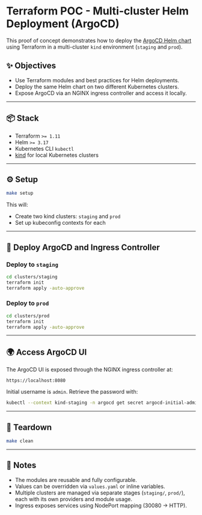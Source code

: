 # Terraform POC - Multi-cluster Helm Deployment (ArgoCD)

This proof of concept demonstrates how to deploy the [ArgoCD Helm chart](https://github.com/argoproj/argo-helm/tree/main/charts/argo-cd) using Terraform in a multi-cluster `kind` environment (`staging` and `prod`).

## ✨ Objectives

- Use Terraform modules and best practices for Helm deployments.
- Deploy the same Helm chart on two different Kubernetes clusters.
- Expose ArgoCD via an NGINX ingress controller and access it locally.

---

## 📦 Stack

- Terraform `>= 1.11`
- Helm `>= 3.17`
- Kubernetes CLI `kubectl`
- [kind](https://kind.sigs.k8s.io/) for local Kubernetes clusters

---

## ⚙️ Setup

```bash
make setup
```

This will:
- Create two kind clusters: `staging` and `prod`
- Set up kubeconfig contexts for each

---

## 🚀 Deploy ArgoCD and Ingress Controller

### Deploy to `staging`

```bash
cd clusters/staging
terraform init
terraform apply -auto-approve
```

### Deploy to `prod`

```bash
cd clusters/prod
terraform init
terraform apply -auto-approve
```

---

## 🌍 Access ArgoCD UI

The ArgoCD UI is exposed through the NGINX ingress controller at:

```
https://localhost:8080
```

Initial username is `admin`. Retrieve the password with:

```bash
kubectl --context kind-staging -n argocd get secret argocd-initial-admin-secret -o jsonpath="{.data.password}" | base64 -d
```

---

## 🧹 Teardown

```bash
make clean
```

---

## 🧠 Notes

- The modules are reusable and fully configurable.
- Values can be overridden via `values.yaml` or inline variables.
- Multiple clusters are managed via separate stages (`staging/`, `prod/`), each with its own providers and module usage.
- Ingress exposes services using NodePort mapping (30080 -> HTTP).
